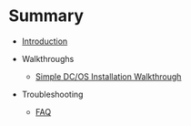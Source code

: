 # Summary

* [Introduction](README.md)
* Walkthroughs
    * [Simple DC/OS Installation Walkthrough](distributed-setup.md)

* Troubleshooting
    * [FAQ](troubleshooting/faq.md)

<!--* FAQs / How Tos
    * [Framework Cleanup](faqs/cleanup.md)-->